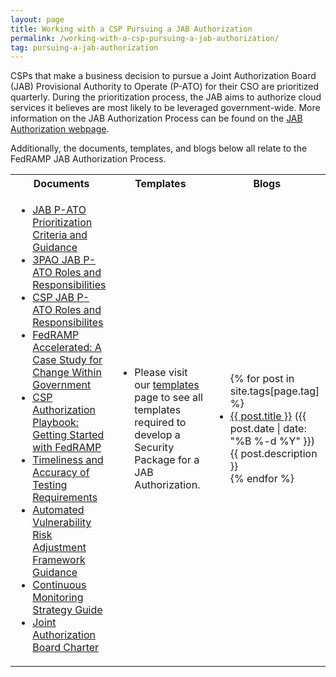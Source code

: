 ```yaml
---
layout: page
title: Working with a CSP Pursuing a JAB Authorization
permalink: /working-with-a-csp-pursuing-a-jab-authorization/
tag: pursuing-a-jab-authorization
---
```

<p>CSPs that make a business decision to pursue a Joint Authorization Board (JAB) Provisional Authority to Operate (P-ATO) for their CSO are prioritized quarterly. During the prioritization process, the JAB aims to authorize cloud services it believes are most likely to be leveraged government-wide. More information on  the JAB Authorization Process can be found on the <a href="/jab-authorization/">JAB Authorization webpage</a>.</p>
<p>Additionally, the documents, templates, and blogs below all relate to the FedRAMP JAB Authorization Process.</p>
<table>
<tr>
<th scope="col">Documents</th>
<th scope="col">Templates</th>
<th scope="col">Blogs</th>
</tr>
<td>
<ul>
<li><a href="{{site.baseurl}}/assets/resources/documents/CSP_JAB_P-ATO_Prioritization_Criteria_and_Guidance.pdf">JAB P-ATO Prioritization Criteria and Guidance</a></li>
<li><a href="{{site.baseurl}}/assets/resources/documents/3PAO_Roles_and_Responsibilities.pdf">3PAO JAB P-ATO Roles and Responsibilities</a></li>
<li><a href="{{site.baseurl}}/assets/resources/documents/CSP_JAB_P-ATO_Roles_and_Responsibilites.pdf">CSP JAB P-ATO Roles and Responsibilites</a></li>
<li><a href="{{site.baseurl}}/assets/resources/documents/FedRAMP_Accelerated_A_Case_Study_For_Change_Within_Government.pdf">FedRAMP Accelerated: A Case Study for Change Within Government</a></li>
<li><a href="{{site.baseurl}}/assets/resources/documents/CSP_Authorization_Playbook_Getting_Started_with_FedRAMP.pdf">CSP Authorization Playbook: Getting Started with FedRAMP</a></li>
<li><a href="{{site.baseurl}}/assets/resources/documents/CSP_Timeliness_and_Accuracy_of_Testing_Requirements.pdf">Timeliness and Accuracy of Testing Requirements</a></li>
<li><a href="{{site.baseurl}}/assets/resources/documents/CSP_Automated_Vulnerability_Risk_Adjustment_Framework.pdf">Automated Vulnerability Risk Adjustment Framework Guidance</a></li>
<li><a href="{{site.baseurl}}/assets/resources/documents/CSP_Continuous_Monitoring_Strategy_Guide.pdf">Continuous Monitoring Strategy Guide</a></li>
<li><a href="{{site.baseurl}}/assets/resources/documents/FedRAMP_Joint_Authorization_Board_Charter.pdf">Joint Authorization Board Charter</a></li>
</ul>
</td>
<td>
<ul>
<li>Please visit our <a href="{{site.baseurl}}/templates">templates</a> page to see all templates required to develop a Security Package for a JAB Authorization.</li>
</ul>
</td>
<td>
<ul>
{% for post in site.tags[page.tag] %}
  <li><a href="{{ post.url }}">{{ post.title }}</a> ({{ post.date | date: "%B %-d %Y" }})<br>
    {{ post.description }}
  </li>
{% endfor %}
</ul>
</td>
